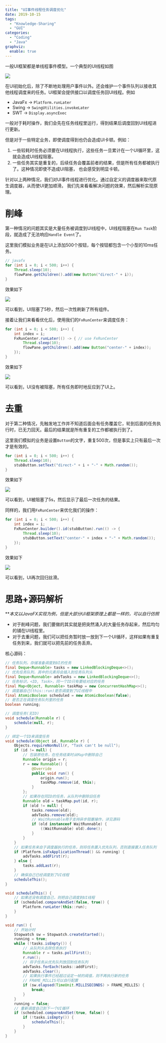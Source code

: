 ```yaml
---
title: "UI事件线程任务调度优化"
date: 2019-10-15
tags: 
  - "Knowledge-Sharing"
  - "GUI"
categories:
  - "Coding"
  - "Java"
graphviz:
  enable: true
---
```


一般UI框架都是单线程事件模型。一个典型的UI线程如图

![](../ui-loop.svg)

在UI初始化后，除了不断地处理用户事件以外。还会维护一个事件队列以接收其他线程调度来的任务。UI框架会提供接口以调度任务回UI线程。例如

- JavaFx -> `Platform.runLater`
- Swing -> `SwingUtilities.invokeLater`
- SWT -> `Display.asyncExec`

一般对于耗时操作，我们会先在任务线程里运行，得到结果后调度回到UI线程进行更新。

但是对于一些特定业务，即使调度得到也仍会造成UI卡顿。例如：

1. 一些较耗时任务必须要在UI线程执行，这些任务一旦累计在一个UI循环里，这就会造成UI线程阻塞。
2. 一些任务其实是重复的，后续任务会覆盖前者的结果，但是所有任务都被执行了。这种情况即使不造成UI阻塞， 也会感受到明显卡顿。

针对以上两种情况，我们对UI事件线程进行优化。通过自定义的调度器来取代原生调度器，从而使UI更加顺滑。
我们先来看看解决问题的效果，然后解析实现原理。

# 削峰

第一种情况的问题其实是大量任务被调度到UI线程中，UI线程阻塞在`Run Task`阶段，就造成了无法响应`Handle Event`了。

这里我们模拟业务是在UI上添加500个按钮，每个按钮都包含一个小型的10ms任务。

```java
// javafx
for (int i = 0; i < 500; i++) {
    Thread.sleep(10);
    flowPane.getChildren().add(new Button("direct-" + i));
}
```

效果如下

![](before-peak-clipping.gif)

可以看到，UI阻塞了5秒，然后一次性刷新了所有组件。

接着让我们来看看优化后，使用我们的`FxRunCenter`来调度任务：

```java
for (int i = 0; i < 500; i++) {
    int index = i;
    FxRunCenter.runLater(() -> { // use FxRunCenter
        Thread.sleep(10);
        flowPane.getChildren().add(new Button("center-" + index));
    });
}
```

效果如下

![](after-peak-clipping.gif)

可以看到，UI没有被阻塞，所有任务即时地反应到了UI上。

# 去重

对于第二种情况，先触发地工作并不知道后面会有任务覆盖它，轮到后面的任务执行时，已无力回天。最后的结果就是所有重复的工作都被执行到了。

这里我们模拟的业务是设置`Button`的文字，重复500次，但是事实上只有最后一次才是有效的。

```java
for (int i = 0; i < 500; i++) {
    Thread.sleep(10);
    stubButton.setText("direct-" + i + "-" + Math.random());
}
```

效果如下

![](before-de-duplication.gif)

可以看到，UI被阻塞了5s，然后显示了最后一次任务的结果。

同样的，我们用`FxRunCenter`来优化我们的操作：

```java
for (int i = 0; i < 500; i++) {
    int index = i;
    FxRunCenter.builder().id(stubButton).run(() -> {
        Thread.sleep(10);
        stubButton.setText("center-" + index + "-" + Math.random());
    });
}
```

效果如下

![](after-de-duplication.gif)

可以看到，UI再次回归丝滑。

# 思路+源码解析

**_本文以JavaFX实现为例，但是大部分UI框架原理上都是一样的，可以自行仿照_

- 对于削峰问题，我们要做的其实就是把突然涌入的大量任务存起来，然后均匀的铺在UI线程里。
- 对于去重问题，我们可以把任务暂时放一放到下一个UI循环，这样如果有重复任务到来，我们就可以把先前的任务丢弃。

核心源码：

```java
// 任务队列，存储准备调度到UI的任务
final Deque<Runnable> tasks = new LinkedBlockingDeque<>();
// 优先任务队列，其中的元素将会插入到任务队列头
final Deque<Runnable> advTasks = new LinkedBlockingDeque<>();
// 任务标识，<ID, Task>，同一个ID只有要给对应的任务
final Map<Object, Runnable> taskMap = new ConcurrentHashMap<>();
// 调度器自己(this::run)是否调度到了UI线程中
final AtomicBoolean scheduled = new AtomicBoolean(false);
// 是否正在调度任务队列里的任务
boolean running;

// 调度任务(无ID)
void schedule(Runnable r) {
    schedule(null, r);
}

// 绑定一个ID来调度任务
void schedule(Object id, Runnable r) {
    Objects.requireNonNull(r, "Task can't be null");
    if (id != null) {
        // 包装原任务，在任务结束时从Map中删除自己
        Runnable origin = r;
        r = new Runnable() {
            @Override
            public void run() {
                origin.run();
                taskMap.remove(id, this);
            }
        };
        // 如果存在同ID的任务，从队列中删除旧任务
        Runnable old = taskMap.put(id, r);
        if (old != null) {
            tasks.remove(old);
            advTasks.remove(old);
            // WaitRunnable用于支持异步阻塞操作，详见源码
            if (old instanceof WaitRunnable) {
                ((WaitRunnable) old).done();
            }
        }
    }
    // 如果任务来自于调度器执行的任务，则将任务置入优先队列，否则直接置入任务队列
    if (Platform.isFxApplicationThread() && running) {
        advTasks.addFirst(r);
    } else {
        tasks.addLast(r);
    }
    // 确保自己已经调度到了UI线程
    scheduleThis();
}

void scheduleThis() {
    // 如果还没有调度自己，则把自己调度到UI线程
    if (scheduled.compareAndSet(false, true)) {
        Platform.runLater(this::run);
    }
}

void run() {
    // 开始计时
    Stopwatch sw = Stopwatch.createStarted();
    running = true;
    while (!tasks.isEmpty()) {
        // 从队列头去除任务执行
        Runnable r = tasks.pollFirst();
        r.run();
        // 将子任务从优先队列放回到任务队列
        advTasks.forEach(tasks::addFirst);
        advTasks.clear();
        // 如果执行事件已经超过设定一帧的阈值，则不再执行新的任务
        // FRAME_MILLIS可以自行配置
        if (sw.elapsed(TimeUnit.MILLISECONDS) > FRAME_MILLIS) {
            break;
        }
    }
    running = false;
    // 重新调度自己到下一个UI循环
    if (scheduled.compareAndSet(true, false)) {
        if (!tasks.isEmpty()) {
            scheduleThis();
        }
    }
}
```